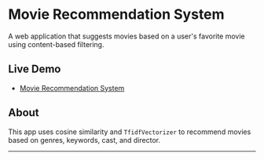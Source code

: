 # Movie Recommendation System

A web application that suggests movies based on a user's favorite movie using content-based filtering.

## Live Demo
- [Movie Recommendation System](https://movierecommendationsystempythonml-vjey4nz5yvmvdq5asppyth.streamlit.app)

## About
This app uses cosine similarity and `TfidfVectorizer` to recommend movies based on genres, keywords, cast, and director.

---


